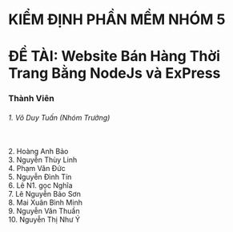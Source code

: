 # KIỂM ĐỊNH PHẦN MỀM NHÓM 5
# ĐỀ TÀI: Website Bán Hàng Thời Trang Bằng NodeJs và ExPress
<h3>Thành Viên</h3>
<h6>1. Võ Duy Tuấn (Nhóm Trưởng)</h6><br>
2. Hoàng Anh Bảo<br>
3. Nguyễn Thùy Linh<br>
4. Phạm Văn Đức<br>
5. Nguyễn Đình Tín<br>
6. Lê N1. gọc Nghĩa<br>
7. Lê Nguyễn Bảo Sơn<br>
8. Mai Xuân Bình Minh<br>
9. Nguyễn Văn Thuần<br>
10. Nguyễn Thị Như Ý<br>
